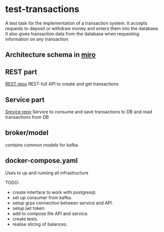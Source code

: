 # test-transactions

A test task for the implementation of a transaction system. It accepts requests to deposit or withdraw money and enters them into the database. It also gives transaction data from the database when requesting information on any transaction.
## Architecture schema in [miro](https://miro.com/app/board/uXjVPvwzV6U=/?share_link_id=797824750985)

## REST part
[REST repo](https://github.com/MihasBel/test-transactions-rest)
REST-full API to create and get transactions

## Service part

[Srevice repo](https://github.com/MihasBel/test-transactions-servise) 
Service to consume and save transactions to DB and read transactions from DB

## broker/model
contains common models for kafka

## docker-compose.yaml 
Uses to up and running all infrastructure 

TODO:
- create interface to work with postgresql. 
- set up consumer from kafka. 
- setup grps connection between service and API. 
- setup jwt token. 
- add to compose file API and service. 
- create tests. 
- realise slicing of balances.
